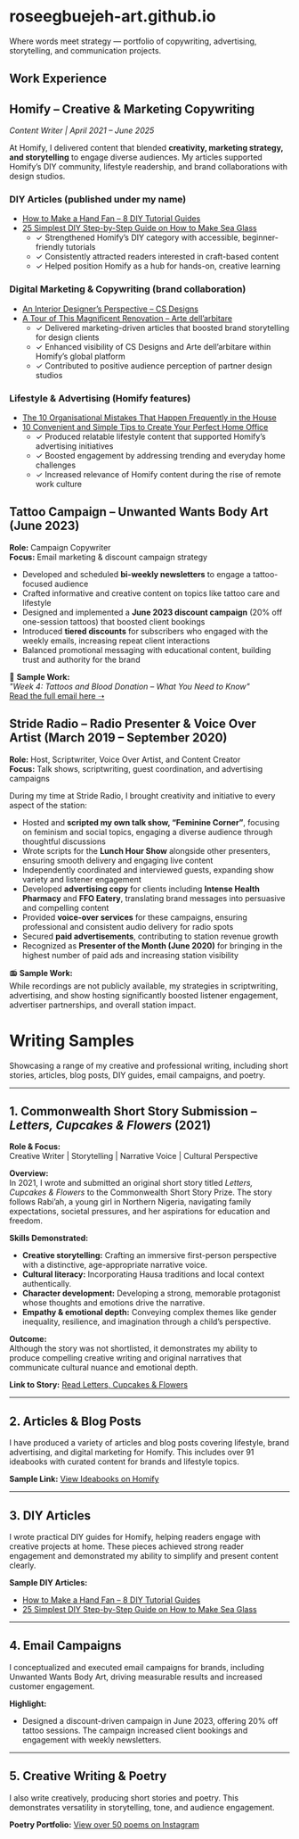 # roseegbuejeh-art.github.io
Where words meet strategy — portfolio of copywriting, advertising, storytelling, and communication projects.
## Work Experience

## Homify – Creative & Marketing Copywriting  
*Content Writer | April 2021 – June 2025*  

At Homify, I delivered content that blended **creativity, marketing strategy, and storytelling** to engage diverse audiences. My articles supported Homify’s DIY community, lifestyle readership, and brand collaborations with design studios.  

### DIY Articles (published under my name)  
- [How to Make a Hand Fan – 8 DIY Tutorial Guides](https://www.homify.co.uk/diy/16711/how-to-make-a-hand-fan-8-diy-tutorial-guides)  
- [25 Simplest DIY Step-by-Step Guide on How to Make Sea Glass](https://www.homify.co.uk/diy/22563/25-simplest-diy-step-by-step-guide-on-how-to-make-a-sea-glass)  
  - ✓ Strengthened Homify’s DIY category with accessible, beginner-friendly tutorials  
  - ✓ Consistently attracted readers interested in craft-based content  
  - ✓ Helped position Homify as a hub for hands-on, creative learning  

### Digital Marketing & Copywriting (brand collaboration)  
- [An Interior Designer’s Perspective – CS Designs](https://www.homify.com/ideabooks/9734258/an-interior-designer-s-perspective-on-creating-the-perfect-living-environment-6-reasons-why-you-should-hire-cs-designs)  
- [A Tour of This Magnificent Renovation – Arte dell’arbitare](https://www.homify.com/ideabooks/9610772/a-tour-of-this-magnificent-renovation-of-a-village-into-luxury-accommodation)  
  - ✓ Delivered marketing-driven articles that boosted brand storytelling for design clients  
  - ✓ Enhanced visibility of CS Designs and Arte dell’arbitare within Homify’s global platform  
  - ✓ Contributed to positive audience perception of partner design studios  

### Lifestyle & Advertising (Homify features)  
- [The 10 Organisational Mistakes That Happen Frequently in the House](https://www.homify.com/ideabooks/9041713/the-10-organisational-mistakes-that-happen-frequently-in-the-house)  
- [10 Convenient and Simple Tips to Create Your Perfect Home Office](https://www.homify.com/ideabooks/9143121/10-most-convenient-and-simple-tips-to-use-to-create-your-perfect-home-office)  
  - ✓ Produced relatable lifestyle content that supported Homify’s advertising initiatives  
  - ✓ Boosted engagement by addressing trending and everyday home challenges  
  - ✓ Increased relevance of Homify content during the rise of remote work culture  
## Tattoo Campaign – Unwanted Wants Body Art (June 2023)

**Role:** Campaign Copywriter  
**Focus:** Email marketing & discount campaign strategy  

- Developed and scheduled **bi-weekly newsletters** to engage a tattoo-focused audience  
- Crafted informative and creative content on topics like tattoo care and lifestyle  
- Designed and implemented a **June 2023 discount campaign** (20% off one-session tattoos) that boosted client bookings  
- Introduced **tiered discounts** for subscribers who engaged with the weekly emails, increasing repeat client interactions  
- Balanced promotional messaging with educational content, building trust and authority for the brand  

📧 **Sample Work:**  
*"Week 4: Tattoos and Blood Donation – What You Need to Know"*  
[Read the full email here ➝](TattooCampaign_Email_June2023.md)

## Stride Radio – Radio Presenter & Voice Over Artist (March 2019 – September 2020)

**Role:** Host, Scriptwriter, Voice Over Artist, and Content Creator  
**Focus:** Talk shows, scriptwriting, guest coordination, and advertising campaigns  

During my time at Stride Radio, I brought creativity and initiative to every aspect of the station:  

- Hosted and **scripted my own talk show, “Feminine Corner”**, focusing on feminism and social topics, engaging a diverse audience through thoughtful discussions  
- Wrote scripts for the **Lunch Hour Show** alongside other presenters, ensuring smooth delivery and engaging live content  
- Independently coordinated and interviewed guests, expanding show variety and listener engagement  
- Developed **advertising copy** for clients including **Intense Health Pharmacy** and **FFO Eatery**, translating brand messages into persuasive and compelling content  
- Provided **voice-over services** for these campaigns, ensuring professional and consistent audio delivery for radio spots  
- Secured **paid advertisements**, contributing to station revenue growth  
- Recognized as **Presenter of the Month (June 2020)** for bringing in the highest number of paid ads and increasing station visibility  

📻 **Sample Work:**  
While recordings are not publicly available, my strategies in scriptwriting, advertising, and show hosting significantly boosted listener engagement, advertiser partnerships, and overall station impact.

# Writing Samples

Showcasing a range of my creative and professional writing, including short stories, articles, blog posts, DIY guides, email campaigns, and poetry.

---

## 1. Commonwealth Short Story Submission – *Letters, Cupcakes & Flowers* (2021)

**Role & Focus:**  
Creative Writer | Storytelling | Narrative Voice | Cultural Perspective

**Overview:**  
In 2021, I wrote and submitted an original short story titled *Letters, Cupcakes & Flowers* to the Commonwealth Short Story Prize. The story follows Rabi’ah, a young girl in Northern Nigeria, navigating family expectations, societal pressures, and her aspirations for education and freedom.

**Skills Demonstrated:**  
- **Creative storytelling:** Crafting an immersive first-person perspective with a distinctive, age-appropriate narrative voice.  
- **Cultural literacy:** Incorporating Hausa traditions and local context authentically.  
- **Character development:** Developing a strong, memorable protagonist whose thoughts and emotions drive the narrative.  
- **Empathy & emotional depth:** Conveying complex themes like gender inequality, resilience, and imagination through a child’s perspective.  

**Outcome:**  
Although the story was not shortlisted, it demonstrates my ability to produce compelling creative writing and original narratives that communicate cultural nuance and emotional depth.

**Link to Story:** [Read Letters, Cupcakes & Flowers](https://tr.ee/ktDyxeJQZr)

---

## 2. Articles & Blog Posts

I have produced a variety of articles and blog posts covering lifestyle, brand advertising, and digital marketing for Homify. This includes over 91 ideabooks with curated content for brands and lifestyle topics.  

**Sample Link:** [View Ideabooks on Homify](https://www.homify.com/professionals/8409749/rose-egbuejeh/ideabooks)

---

## 3. DIY Articles

I wrote practical DIY guides for Homify, helping readers engage with creative projects at home. These pieces achieved strong reader engagement and demonstrated my ability to simplify and present content clearly.  

**Sample DIY Articles:**  
- [How to Make a Hand Fan – 8 DIY Tutorial Guides](https://www.homify.co.uk/diy/16711/how-to-make-a-hand-fan-8-diy-tutorial-guides)  
- [25 Simplest DIY Step-by-Step Guide on How to Make Sea Glass](https://www.homify.co.uk/diy/22563/25-simplest-diy-step-by-step-guide-on-how-to-make-a-sea-glass)

---

## 4. Email Campaigns

I conceptualized and executed email campaigns for brands, including Unwanted Wants Body Art, driving measurable results and increased customer engagement.  

**Highlight:**  
- Designed a discount-driven campaign in June 2023, offering 20% off tattoo sessions. The campaign increased client bookings and engagement with weekly newsletters.

---

## 5. Creative Writing & Poetry

I also write creatively, producing short stories and poetry. This demonstrates versatility in storytelling, tone, and audience engagement.  

**Poetry Portfolio:** [View over 50 poems on Instagram](https://www.instagram.com/rose_rigan/)

